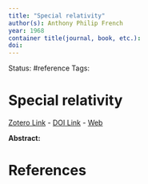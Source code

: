 ```yaml
---
title: "Special relativity"
author(s): Anthony Philip French
year: 1968
container title(journal, book, etc.): 
doi: 
---
```

Status: #reference
Tags:
# Special relativity
[Zotero Link](zotero://select/items/@French1968_SpecialRelativity) - [DOI Link](https://doi.org/) - [Web]()

**Abstract:** 

# References
